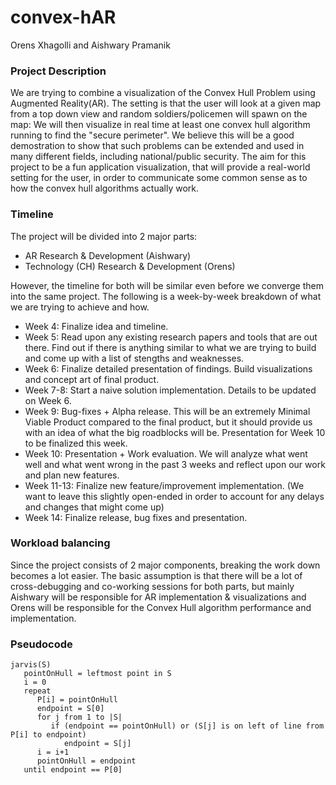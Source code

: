 # convex-hAR
Orens Xhagolli and Aishwary Pramanik
### Project Description
We are trying to combine a visualization of the Convex Hull Problem using Augmented Reality(AR). The setting is that the user will look at a given map from a top down view and random soldiers/policemen will spawn on the map: We will then visualize in real time at least one convex hull algorithm running to find the "secure perimeter". We believe this will be a good demostration to show that such problems can be extended and used in many different fields, including national/public security. The aim for this project to be a fun application visualization, that will provide a real-world setting for the user, in order to communicate some common sense as to how the convex hull algorithms actually work.
### Timeline
The project will be divided into 2 major parts:
- AR Research & Development (Aishwary)
- Technology (CH) Research & Development (Orens)
 
However, the timeline for both will be similar even before we converge them into the same project. The following is a week-by-week breakdown of what we are trying to achieve and how.
- Week 4: Finalize idea and timeline.
- Week 5: Read upon any existing research papers and tools that are out there. Find out if there is anything similar to what we are trying to build and come up with a list of stengths and weaknesses.
- Week 6: Finalize detailed presentation of findings. Build visualizations and concept art of final product.
- Week 7-8: Start a naive solution implementation. Details to be updated on Week 6.
- Week 9: Bug-fixes + Alpha release. This will be an extremely Minimal Viable Product compared to the final product, but it should provide us with an idea of what the big roadblocks will be. Presentation for Week 10 to be finalized this week.
- Week 10: Presentation + Work evaluation. We will analyze what went well and what went wrong in the past 3 weeks and reflect upon our work and plan new features.
- Week 11-13: Finalize new feature/improvement implementation. (We want to leave this slightly open-ended in order to account for any delays and changes that might come up)
- Week 14: Finalize release, bug fixes and presentation.

### Workload balancing
Since the project consists of 2 major components, breaking the work down becomes a lot easier. The basic assumption is that there will be a lot of cross-debugging and co-working sessions for both parts, but mainly Aishwary will be responsible for AR implementation & visualizations and Orens will be responsible for the Convex Hull algorithm performance and implementation.

### Pseudocode

```
jarvis(S)
   pointOnHull = leftmost point in S
   i = 0
   repeat
      P[i] = pointOnHull
      endpoint = S[0]
      for j from 1 to |S|
         if (endpoint == pointOnHull) or (S[j] is on left of line from P[i] to endpoint)
            endpoint = S[j] 
      i = i+1
      pointOnHull = endpoint
   until endpoint == P[0]
```